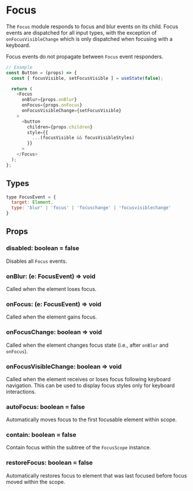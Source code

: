 # Focus

The `Focus` module responds to focus and blur events on its child. Focus events
are dispatched for all input types, with the exception of `onFocusVisibleChange`
which is only dispatched when focusing with a keyboard.

Focus events do not propagate between `Focus` event responders.

```js
// Example
const Button = (props) => {
  const [ focusVisible, setFocusVisible ] = useState(false);

  return (
    <Focus
      onBlur={props.onBlur}
      onFocus={props.onFocus}
      onFocusVisibleChange={setFocusVisible}
    >
      <button
        children={props.children}
        style={{
          ...(focusVisible && focusVisibleStyles)
        }}
      >
    </Focus>
  );
};
```

## Types

```js
type FocusEvent = {
  target: Element,
  type: 'blur' | 'focus' | 'focuschange' | 'focusvisiblechange'
}
```

## Props

### disabled: boolean = false

Disables all `Focus` events.

### onBlur: (e: FocusEvent) => void

Called when the element loses focus.

### onFocus: (e: FocusEvent) => void

Called when the element gains focus.

### onFocusChange: boolean => void

Called when the element changes focus state (i.e., after `onBlur` and
`onFocus`).

### onFocusVisibleChange: boolean => void

Called when the element receives or loses focus following keyboard navigation.
This can be used to display focus styles only for keyboard interactions.

### autoFocus: boolean = false

Automatically moves focus to the first focusable element within scope.

### contain: boolean = false

Contain focus within the subtree of the `FocusScope` instance.

### restoreFocus: boolean = false

Automatically restores focus to element that was last focused before focus moved
within the scope.
